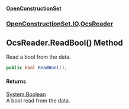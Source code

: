 #### [OpenConstructionSet](index 'index')
### [OpenConstructionSet.IO](index#OpenConstructionSet_IO 'OpenConstructionSet.IO').[OcsReader](T57tcFO5x0tbza6wZBV1Ww 'OpenConstructionSet.IO.OcsReader')
## OcsReader.ReadBool() Method
Read a bool from the data.  
```csharp
public bool ReadBool();
```
#### Returns
[System.Boolean](https://docs.microsoft.com/en-us/dotnet/api/System.Boolean 'System.Boolean')  
A bool read from the data.
